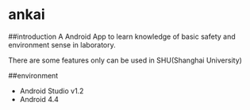 # ankai
##introduction
A Android App to learn knowledge of basic safety and environment sense in laboratory.

There are some features only can be used in SHU(Shanghai University)

##environment
- Android Studio v1.2
- Android 4.4 

